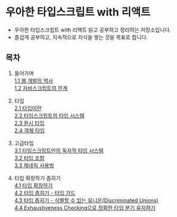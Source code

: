 # 우아한 타입스크립트 with 리액트

- 우아한 타입스크립트 with 리액트 읽고 공부하고 정리하는 저장소입니다.
- 즐겁게 공부하고, 지속적으로 지식을 쌓는 것을 목표로 합니다.

## 목차

1. 들어가며<br/>
   [1.1 웹 개발의 역사](https://github.com/book-sttady/elegant-typescript-with-react/blob/main/CHAP1/1.1_%EC%9B%B9%EA%B0%9C%EB%B0%9C%EC%9D%98%EC%97%AD%EC%82%AC.md)<br/>
   [1.2 자바스크립트의 한계](https://github.com/book-sttady/elegant-typescript-with-react/blob/main/CHAP1/1.2_%EC%9E%90%EB%B0%94%EC%8A%A4%ED%81%AC%EB%A6%BD%ED%8A%B8%EC%9D%98_%ED%95%9C%EA%B3%84.md)

2. 타입<br/>
   [2.1 타입이란](https://github.com/book-sttady/elegant-typescript-with-react/blob/main/CHAP2_TYPE/2.1_%ED%83%80%EC%9E%85%EC%9D%B4%EB%9E%80.md)<br/>
   [2.2 타입스크립트의 타입 시스템](https://github.com/book-sttady/elegant-typescript-with-react/blob/main/CHAP2_TYPE/2.2_%ED%83%80%EC%9E%85%EC%8A%A4%ED%81%AC%EB%A6%BD%ED%8A%B8%EC%9D%98_%ED%83%80%EC%9E%85_%EC%8B%9C%EC%8A%A4%ED%85%9C.md)<br/>
   [2.3 원시 타입](https://github.com/book-sttady/elegant-typescript-with-react/blob/main/CHAP2_TYPE/2.3_%EC%9B%90%EC%8B%9C%ED%83%80%EC%9E%85.md)<br/>
   [2.4 객체 타입](https://github.com/book-sttady/elegant-typescript-with-react/blob/main/CHAP2_TYPE/2.4_%EA%B0%9D%EC%B2%B4%ED%83%80%EC%9E%85.md)<br/>

3. 고급타입<br/>
   [3.1 타입스크립트만의 독자적 타입 시스템](https://github.com/book-sttady/elegant-typescript-with-react/blob/main/CHAP3_ADVANCED_TYPES/3.1_%ED%83%80%EC%9E%85%EC%8A%A4%ED%81%AC%EB%A6%BD%ED%8A%B8%EB%A7%8C%EC%9D%98_%EB%8F%85%EC%9E%90%EC%A0%81_%ED%83%80%EC%9E%85_%EC%8B%9C%EC%8A%A4%ED%85%9C.md)<br/>
   [3.2 타입 조합](https://github.com/book-sttady/elegant-typescript-with-react/blob/main/CHAP3_ADVANCED_TYPES/3.2_%ED%83%80%EC%9E%85%EC%A1%B0%ED%95%A9.md)<br/>
   [3.3 제네릭 사용법](https://github.com/book-sttady/elegant-typescript-with-react/blob/main/CHAP3_ADVANCED_TYPES/3.3_%EC%A0%9C%EB%84%A4%EB%A6%AD_%EC%82%AC%EC%9A%A9%EB%B2%95.md)<br/>

4. 타입 확장하기 좁히기<br/>
   [4.1 타입 확장하기](https://github.com/book-sttady/elegant-typescript-with-react/blob/main/CHAP4_%ED%83%80%EC%9E%85%20%ED%99%95%EC%9E%A5%ED%95%98%EA%B8%B0%EC%A2%81%ED%9E%88%EA%B8%B0/4.1_%ED%83%80%EC%9E%85_%ED%99%95%EC%9E%A5%ED%95%98%EA%B8%B0.md)<br/>
   [4.2 타입 좁히기 - 타입 가드](https://github.com/book-sttady/elegant-typescript-with-react/blob/main/CHAP4_%ED%83%80%EC%9E%85%20%ED%99%95%EC%9E%A5%ED%95%98%EA%B8%B0%EC%A2%81%ED%9E%88%EA%B8%B0/4.2_%ED%83%80%EC%9E%85_%EC%A2%81%ED%9E%88%EA%B8%B0-%ED%83%80%EC%9E%85%EA%B0%80%EB%93%9C.md)<br/>
   [4.3 타입 좁히기 - 식별할 수 있는 유니온(Discriminated Unions)](https://github.com/book-sttady/elegant-typescript-with-react/blob/main/CHAP4_%ED%83%80%EC%9E%85%20%ED%99%95%EC%9E%A5%ED%95%98%EA%B8%B0%EC%A2%81%ED%9E%88%EA%B8%B0/4.3_%ED%83%80%EC%9E%85%EC%A2%81%ED%9E%88%EA%B8%B0_%EC%8B%9D%EB%B3%84%ED%95%A0%EC%88%98%EC%9E%88%EB%8A%94%EC%9C%A0%EB%8B%88%EC%98%A8.md)<br/>
   [4.4 Exhaustiveness Checking으로 정확한 타입 분기 유지하기](https://github.com/book-sttady/elegant-typescript-with-react/blob/main/CHAP4_%ED%83%80%EC%9E%85%20%ED%99%95%EC%9E%A5%ED%95%98%EA%B8%B0%EC%A2%81%ED%9E%88%EA%B8%B0/4.4_Exhaustiveness_Checking%EC%9C%BC%EB%A1%9C_%EC%A0%95%ED%99%95%ED%95%9C_%ED%83%80%EC%9E%85%EB%B6%84%EA%B8%B0_%EC%9C%A0%EC%A7%80%ED%95%98%EA%B8%B0.md)<br/>
